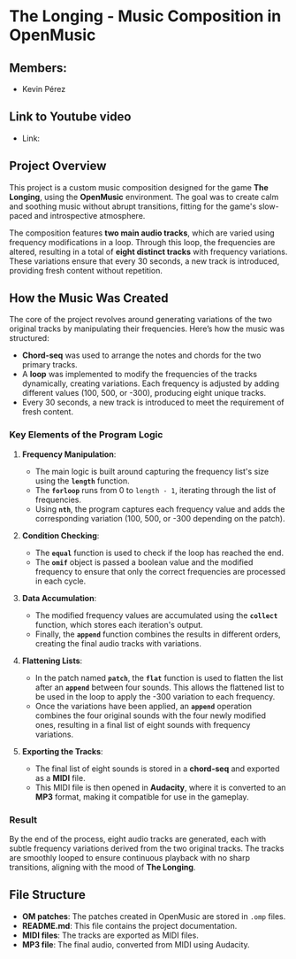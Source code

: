 # The Longing - Music Composition in OpenMusic
## Members:

- Kevin Pérez

## Link to Youtube video

- Link:

## Project Overview

This project is a custom music composition designed for the game **The Longing**, using the **OpenMusic** environment. The goal was to create calm and soothing music without abrupt transitions, fitting for the game's slow-paced and introspective atmosphere.

The composition features **two main audio tracks**, which are varied using frequency modifications in a loop. Through this loop, the frequencies are altered, resulting in a total of **eight distinct tracks** with frequency variations. These variations ensure that every 30 seconds, a new track is introduced, providing fresh content without repetition.

## How the Music Was Created

The core of the project revolves around generating variations of the two original tracks by manipulating their frequencies. Here’s how the music was structured:

- **Chord-seq** was used to arrange the notes and chords for the two primary tracks.
- A **loop** was implemented to modify the frequencies of the tracks dynamically, creating variations. Each frequency is adjusted by adding different values (100, 500, or -300), producing eight unique tracks.
- Every 30 seconds, a new track is introduced to meet the requirement of fresh content.

### Key Elements of the Program Logic

1. **Frequency Manipulation**:
    - The main logic is built around capturing the frequency list's size using the **`length`** function.
    - The **`forloop`** runs from 0 to `length - 1`, iterating through the list of frequencies.
    - Using **`nth`**, the program captures each frequency value and adds the corresponding variation (100, 500, or -300 depending on the patch).

2. **Condition Checking**:
    - The **`equal`** function is used to check if the loop has reached the end.
    - The **`omif`** object is passed a boolean value and the modified frequency to ensure that only the correct frequencies are processed in each cycle.

3. **Data Accumulation**:
    - The modified frequency values are accumulated using the **`collect`** function, which stores each iteration's output.
    - Finally, the **`append`** function combines the results in different orders, creating the final audio tracks with variations.

4. **Flattening Lists**:
    - In the patch named **`patch`**, the **`flat`** function is used to flatten the list after an **`append`** between four sounds. This allows the flattened list to be used in the loop to apply the -300 variation to each frequency.
    - Once the variations have been applied, an **`append`** operation combines the four original sounds with the four newly modified ones, resulting in a final list of eight sounds with frequency variations.

5. **Exporting the Tracks**:
    - The final list of eight sounds is stored in a **chord-seq** and exported as a **MIDI** file.
    - This MIDI file is then opened in **Audacity**, where it is converted to an **MP3** format, making it compatible for use in the gameplay.

### Result

By the end of the process, eight audio tracks are generated, each with subtle frequency variations derived from the two original tracks. The tracks are smoothly looped to ensure continuous playback with no sharp transitions, aligning with the mood of **The Longing**.

## File Structure

- **OM patches**: The patches created in OpenMusic are stored in `.omp` files.
- **README.md**: This file contains the project documentation.
- **MIDI files**: The tracks are exported as MIDI files.
- **MP3 file**: The final audio, converted from MIDI using Audacity.
